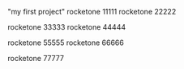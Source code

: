"my first project" 
rocketone 11111
rocketone 22222

rocketone 33333
rocketone 44444

rocketone 55555
rocketone 66666

rocketone 77777